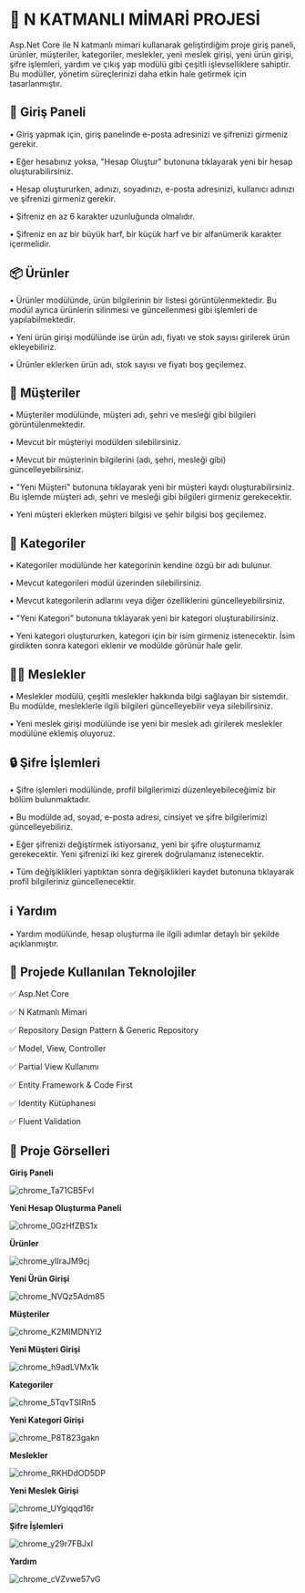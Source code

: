 # 🚀 **N KATMANLI MİMARİ PROJESİ**

Asp.Net Core ile N katmanlı mimari kullanarak geliştirdiğim proje giriş paneli, ürünler, müşteriler, kategoriler, meslekler, yeni meslek girişi, yeni ürün girişi, şifre işlemleri, yardım ve çıkış yap modülü gibi çeşitli işlevselliklere sahiptir. Bu modüller, yönetim süreçlerinizi daha etkin hale getirmek için tasarlanmıştır.

👤 **Giriş Paneli**
---

• Giriş yapmak için, giriş panelinde e-posta adresinizi ve şifrenizi girmeniz gerekir.

• Eğer hesabınız yoksa, "Hesap Oluştur" butonuna tıklayarak yeni bir hesap oluşturabilirsiniz.

• Hesap oluştururken, adınızı, soyadınızı, e-posta adresinizi, kullanıcı adınızı ve şifrenizi girmeniz gerekir.

• Şifreniz en az 6 karakter uzunluğunda olmalıdır.

• Şifreniz en az bir büyük harf, bir küçük harf ve bir alfanümerik karakter içermelidir.

📦 **Ürünler**
---

• Ürünler modülünde, ürün bilgilerinin bir listesi görüntülenmektedir. Bu modül ayrıca ürünlerin silinmesi ve güncellenmesi gibi işlemleri de yapılabilmektedir.

• Yeni ürün girişi modülünde ise ürün adı, fiyatı ve  stok sayısı girilerek ürün ekleyebiliriz.

• Ürünler eklerken ürün adı, stok sayısı ve fiyatı boş geçilemez.

👥 **Müşteriler**
---

• Müşteriler modülünde, müşteri adı, şehri ve mesleği gibi bilgileri görüntülenmektedir.

• Mevcut bir müşteriyi modülden silebilirsiniz.
 
• Mevcut bir müşterinin bilgilerini (adı, şehri, mesleği gibi) güncelleyebilirsiniz.
 
• "Yeni Müşteri" butonuna tıklayarak yeni bir müşteri kaydı oluşturabilirsiniz. Bu işlemde müşteri adı, şehri ve mesleği gibi bilgileri girmeniz gerekecektir.

• Yeni müşteri eklerken müşteri bilgisi ve şehir bilgisi boş geçilemez.

📝 **Kategoriler**
---

• Kategoriler modülünde her kategorinin kendine özgü bir adı bulunur.

• Mevcut kategorileri modül üzerinden silebilirsiniz.

• Mevcut kategorilerin adlarını veya diğer özelliklerini güncelleyebilirsiniz.

• "Yeni Kategori" butonuna tıklayarak yeni bir kategori oluşturabilirsiniz.

• Yeni kategori oluştururken, kategori için bir isim girmeniz istenecektir. İsim girdikten sonra kategori eklenir ve modülde görünür hale gelir.

👩‍💻 **Meslekler**
---

• Meslekler modülü, çeşitli meslekler hakkında bilgi sağlayan bir sistemdir. Bu modülde, mesleklerle ilgili bilgileri güncelleyebilir veya silebilirsiniz.

• Yeni meslek girişi modülünde ise yeni bir meslek adı girilerek meslekler modülüne eklemiş oluyoruz.

🔒 **Şifre İşlemleri**
---

• Şifre işlemleri modülünde, profil bilgilerimizi düzenleyebileceğimiz bir bölüm bulunmaktadır.

• Bu modülde ad, soyad, e-posta adresi, cinsiyet ve şifre bilgilerimizi güncelleyebiliriz.

• Eğer şifrenizi değiştirmek istiyorsanız, yeni bir şifre oluşturmamız gerekecektir. Yeni şifrenizi iki kez girerek doğrulamanız istenecektir.

• Tüm değişiklikleri yaptıktan sonra değişiklikleri kaydet butonuna tıklayarak profil bilgileriniz güncellenecektir.

ℹ **Yardım** 
---

• Yardım modülünde, hesap oluşturma ile ilgili adımlar detaylı bir şekilde açıklanmıştır.

 📌 **Projede Kullanılan Teknolojiler**
--

✅ Asp.Net Core

✅ N Katmanlı Mimari

✅ Repository Design Pattern & Generic Repository

✅ Model, View, Controller

✅ Partial View Kullanımı

✅ Entity Framework & Code First

✅ Identity Kütüphanesi

✅ Fluent Validation

📌 **Proje Görselleri**
---

 **Giriş Paneli**

 ![chrome_Ta71CB5Fvl](https://github.com/user-attachments/assets/635349f2-ada7-43d7-ae59-dbb849760548)

 **Yeni Hesap Oluşturma Paneli**

 ![chrome_0GzHfZBS1x](https://github.com/user-attachments/assets/aa912b13-f966-4026-96a2-fdcf58eb3f4a)

 **Ürünler**

![chrome_yIIraJM9cj](https://github.com/user-attachments/assets/86fa76dd-a58c-4acf-8a8f-7b2914dec568)

 **Yeni Ürün Girişi**

 ![chrome_NVQz5Adm85](https://github.com/user-attachments/assets/5807fb1d-538f-483c-acea-3ff851a3b614)


**Müşteriler**

![chrome_K2MIMDNYl2](https://github.com/user-attachments/assets/4e7deada-643e-4e7d-816e-b344ee9df1bd)

**Yeni Müşteri Girişi**

![chrome_h9adLVMx1k](https://github.com/user-attachments/assets/14dfe4b1-fd97-4302-b08e-7c1516bc3e2c)


**Kategoriler**

![chrome_5TqvTSIRn5](https://github.com/user-attachments/assets/7b6e2264-354e-4694-96bb-d373dd3adb67)

**Yeni Kategori Girişi**

![chrome_P8T823gakn](https://github.com/user-attachments/assets/46bcabc6-0861-414f-87b6-9dc678545039)


**Meslekler**

![chrome_RKHDdOD5DP](https://github.com/user-attachments/assets/823e55ef-b63f-4b97-bcb2-0ee57c56aa8b)

**Yeni Meslek Girişi**

![chrome_UYgiqqd16r](https://github.com/user-attachments/assets/e9e17c9e-a483-469b-95ad-320a1a1b89f2)

**Şifre İşlemleri**

![chrome_y29r7FBJxI](https://github.com/user-attachments/assets/d6023c60-bfa8-4b56-b199-6194df3e56ea)

**Yardım**

![chrome_cVZvwe57vG](https://github.com/user-attachments/assets/d2dd6676-348d-4b6c-bb42-7a8af2fccc41)









 





